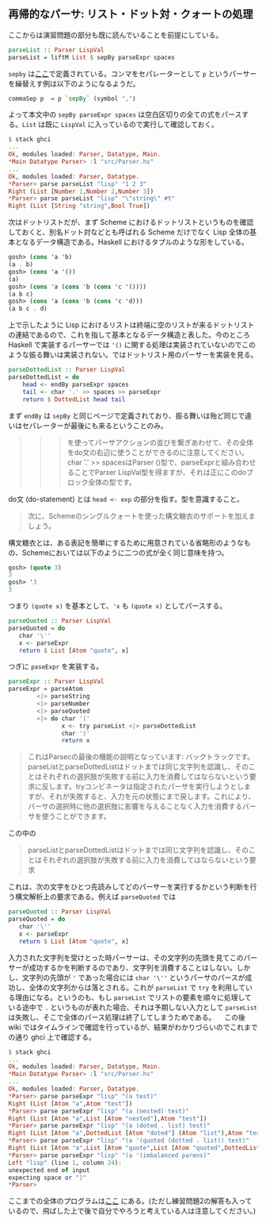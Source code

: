 ## 再帰的なパーサ: リスト・ドット対・クォートの処理

ここからは演習問題の部分も既に読んでいることを前提にしている。

```haskell
parseList :: Parser LispVal
parseList = liftM List $ sepBy parseExpr spaces
```

`sepby` は[ここ](https://hackage.haskell.org/package/parsec-3.1.11/docs/Text-Parsec-Combinator.html)で定義されている。コンマをセパレーターとして `p` というパーサーを繰替えす例は以下のようになるようだ。

```haskell
commaSep p  = p `sepBy` (symbol ",")
```

よって本文中の `sepBy parseExpr spaces` は空白区切りの全ての式をパースする。`List` は既に `LispVal` に入っているので実行して確認しておく。

```haskell
$ stack ghci
...
Ok, modules loaded: Parser, Datatype, Main.
*Main Datatype Parser> :l "src/Parser.hs"
...
Ok, modules loaded: Parser, Datatype.
*Parser> parse parseList "lisp" "1 2 3"
Right (List [Number 1,Number 2,Number 3])
*Parser> parse parseList "lisp" "\"string\" #t"
Right (List [String "string",Bool True])
```

次はドットリストだが、まず Scheme におけるドットリストというものを確認しておくと、別名ドット対などとも呼ばれる Scheme だけでなく Lisp 全体の基本となるデータ構造である。Haskell におけるタプルのような形をしている。

```scheme
gosh> (cons 'a 'b)
(a . b)
gosh> (cons 'a '())
(a)
gosh> (cons 'a (cons 'b (cons 'c '())))
(a b c)
gosh> (cons 'a (cons 'b (cons 'c 'd)))
(a b c . d)
```

上で示したように Lisp におけるリストは終端に空のリストが来るドットリストの連結であるので、これを指して基本となるデータ構造と表した。今のところ Haskell で実装するパーサーでは `'()` に関する処理は実装されていないのでこのような振る舞いは実装されない。ではドットリスト用のパーサーを実装を見る。

```haskell
parseDottedList :: Parser LispVal
parseDottedList = do
    head <- endBy parseExpr spaces
    tail <- char '.' >> spaces >> parseExpr
    return $ DottedList head tail
```

まず `endBy` は `sepBy` と同じページで定義されており、振る舞いは殆ど同じで違いはセパレーターが最後にも来るということのみ。

> >>を使ってパーサアクションの並びを繋ぎあわせて、その全体をdo文の右辺に使うことができるのに注意してください。char '.' >> spacesはParser ()型で、parseExprと組み合わせることでParser LispVal型を得ますが、それは正にこのdoブロック全体の型です。

do文 (do-statement) とは `head <- exp` の部分を指す。型を意識すること。

> 次に、Schemeのシングルクォートを使った構文糖衣のサポートを加えましょう。

構文糖衣とは、ある表記を簡単にするために用意されている省略形のようなもの、Schemeにおいては以下のように二つの式が全く同じ意味を持つ。

```scheme
gosh> (quote 3)
3
gosh> '3
3
```

つまり `(quote x)` を基本として、`'x` も `(quote x)` としてパースする。

```haskell
parseQuoted :: Parser LispVal
parseQuoted = do
   char '\''
   x <- parseExpr
   return $ List [Atom "quote", x]
```

つぎに `paseExpr` を実装する。

<!-- 演習無し状態に切り替え -->
```haskell
parseExpr :: Parser LispVal
parseExpr = parseAtom
        <|> parseString
        <|> parseNumber
        <|> parseQuoted
        <|> do char '('
               x <- try parseList <|> parseDottedList
               char ')'
               return x
```

> これはParsecの最後の機能の説明となっています: バックトラックです。 parseListとparseDottedListはドットまでは同じ文字列を認識し、そのことはそれぞれの選択肢が失敗する前に入力を消費してはならないという要求に反します。tryコンビネータは指定されたパーサを実行しようとしますが、それが失敗すると、入力を元の状態にまで戻します。これにより、パーサの選択時に他の選択肢に影響を与えることなく入力を消費するパーサを使うことができます。

この中の

> parseListとparseDottedListはドットまでは同じ文字列を認識し、そのことはそれぞれの選択肢が失敗する前に入力を消費してはならないという要求

これは、次の文字をひとつ先読みしてどのパーサーを実行するかという判断を行う構文解析上の要求である。例えば `parseQuoted` では

```haskell
parseQuoted :: Parser LispVal
parseQuoted = do
   char '\''
   x <- parseExpr
   return $ List [Atom "quote", x]
```

入力された文字列を受けとった時パーサーは、その文字列の先頭を見てこのパーサーが成功するかを判断するのであり、文字列を消費することはしない。しかし、文字列の先頭が `'` であった場合には `char '\''` というパーサのパースが成功し、全体の文字列からは落とされる。これが `parseList` で `try` を利用している理由になる。というのも、もし `parseList` でリストの要素を順々に処理している途中で `.` というものが表れた場合、それは予期しない入力として `parseList` は失敗し、そこで全体のパース処理は終了してしまうためである。
　この後 wiki ではタイムラインで確認を行っているが、結果がわかりづらいのでこれまでの通り ghci 上で確認する。

```haskell
$ stack ghci
...
Ok, modules loaded: Parser, Datatype, Main.
*Main Datatype Parser> :l "src/Parser.hs"
...
Ok, modules loaded: Parser, Datatype.
*Parser> parse parseExpr "lisp" "(a test)"
Right (List [Atom "a",Atom "test"])
*Parser> parse parseExpr "lisp" "(a (nested) test)"
Right (List [Atom "a",List [Atom "nested"],Atom "test"])
*Parser> parse parseExpr "lisp" "(a (doted . list) test)"
Right (List [Atom "a",DottedList [Atom "doted"] (Atom "list"),Atom "test"])
*Parser> parse parseExpr "lisp" "(a '(quoted (dotted . list)) test)"
Right (List [Atom "a",List [Atom "quote",List [Atom "quoted",DottedList [Atom "dotted"] (Atom "list")]],Atom "test"])
*Parser> parse parseExpr "lisp" "(a '(imbalanced parens)"
Left "lisp" (line 1, column 24):
unexpected end of input
expecting space or ")"
*Parser> 
```

ここまでの全体のプログラムは[ここ](https://github.com/iyahoo/write-scheme-48/tree/1a59ea50fb352ad1b57cff56ccc73e63111b1f44/src) にある。(ただし練習問題2の解答も入っているので、飛ばした上で後で自分でやろうと考えている人は注意してください。)
